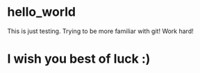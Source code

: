 # hello_world
This is just testing. Trying to be more familiar with git! Work hard!
# I wish you best of luck :)
